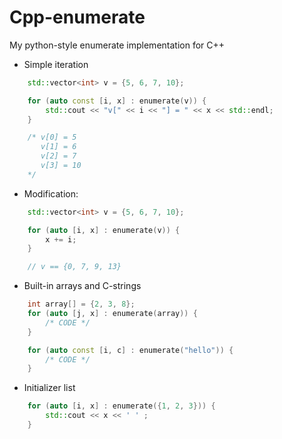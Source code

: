 # Cpp-enumerate
My python-style enumerate implementation for C++

* Simple iteration
```c++
    std::vector<int> v = {5, 6, 7, 10};

    for (auto const [i, x] : enumerate(v)) {
        std::cout << "v[" << i << "] = " << x << std::endl;
    }

    /* v[0] = 5
       v[1] = 6
       v[2] = 7
       v[3] = 10
    */
```

* Modification:
```c++
    std::vector<int> v = {5, 6, 7, 10};

    for (auto [i, x] : enumerate(v)) {
        x += i;
    }

    // v == {0, 7, 9, 13}
```

* Built-in arrays and C-strings
```c++
    int array[] = {2, 3, 8};
    for (auto [j, x] : enumerate(array)) {
        /* CODE */
    }

    for (auto const [i, c] : enumerate("hello")) {
        /* CODE */
    }
```

* Initializer list
```c++
    for (auto [i, x] : enumerate({1, 2, 3})) {
        std::cout << x << ' ' ;
    }
```